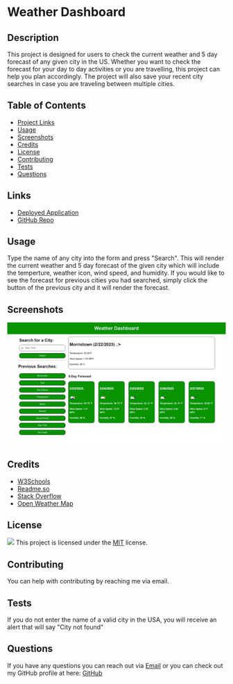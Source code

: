 # Weather Dashboard

## Description

This project is designed for users to check the current weather and 5 day forecast of any given city in the US. Whether you want to check the forecast for your day to day activities or you are travelling, this project can help you plan accordingly. The project will also save your recent city searches in case you are traveling between multiple cities.

## Table of Contents

- [Project Links](#links)
- [Usage](#usage)
- [Screenshots](#screenshots)
- [Credits](#credits)
- [License](#license)
- [Contributing](#contributing)
- [Tests](#tests)
- [Questions](#questions)

## Links

- [Deployed Application](https://jeaustins27.github.io/Work-Day-Scheduler/)
- [GitHub Repo](https://github.com/jeaustins27/Weather-Dashboard)

## Usage

Type the name of any city into the form and press "Search". This will render the current weather and 5 day forecast of the given city which will include the temperture, weather icon, wind speed, and humidity. If you would like to see the forecast for previous cities you had searched, simply click the button of the previous city and it will render the forecast.

## Screenshots

![Weather Dashboard](./assets/images/weather-dashboard.png)

## Credits

- [W3Schools](https://www.w3schools.com/)
- [Readme.so](https://readme.so/)
- [Stack Overflow](https://stackoverflow.com)
- [Open Weather Map](https://openweathermap.org/forecast5)

## License

![](https://img.shields.io/badge/License-MIT-blue.svg)
This project is licensed under the [MIT](https://choosealicense.com/licenses/mit/) license.

## Contributing

You can help with contributing by reaching me via email.

## Tests

If you do not enter the name of a valid city in the USA, you will receive an alert that will say "City not found"

## Questions

If you have any questions you can reach out via [Email](mailto:JeaustinS27@gmail.com) or you can check out my GitHub profile at here: [GitHub](https://github.com/jeaustins27)
